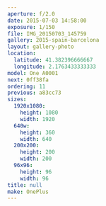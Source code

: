 ```yaml
---
aperture: f/2.0
date: 2015-07-03 14:58:00
exposure: 1/150
file: IMG_20150703_145759
gallery: 2015-spain-barcelona
layout: gallery-photo
location:
  latitude: 41.382396666667
  longitude: 2.1763433333333
model: One A0001
next: 0ff38fa
ordering: 11
previous: a83cc73
sizes:
  1920x1080:
    height: 1080
    width: 1920
  640w:
    height: 360
    width: 640
  200x200:
    height: 200
    width: 200
  96x96:
    height: 96
    width: 96
title: null
make: OnePlus
---
```

